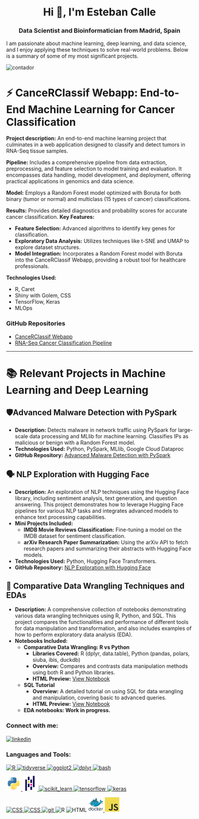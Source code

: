 <h1 align="center">Hi 👋, I'm Esteban Calle</h1>
<h3 align="center">Data Scientist and Bioinformatician from Madrid, Spain</h3>

I am passionate about machine learning, deep learning, and data science, and I enjoy applying these techniques to solve real-world problems. Below is a summary of some of my most significant projects.

<p align="left"> <img src="https://komarev.com/ghpvc/?username=technoyloquesurja&label=Profile%20views&color=0e75b6&style=flat" alt="contador" /> </p>

# ⚡ **CanceRClassif Webapp: End-to-End Machine Learning for Cancer Classification**

**Project description:** An end-to-end machine learning project that culminates in a web application designed to classify and detect tumors in RNA-Seq tissue samples.

**Pipeline:** Includes a comprehensive pipeline from data extraction, preprocessing, and feature selection to model training and evaluation. It encompasses data handling, model development, and deployment, offering practical applications in genomics and data science.

**Model:** Employs a Random Forest model optimized with Boruta for both binary (tumor or normal) and multiclass (15 types of cancer) classifications.

**Results:** Provides detailed diagnostics and probability scores for accurate cancer classification.
**Key Features:**
- **Feature Selection:** Advanced algorithms to identify key genes for classification.
- **Exploratory Data Analysis:** Utilizes techniques like t-SNE and UMAP to explore dataset structures.
- **Model Integration:** Incorporates a Random Forest model with Boruta into the CanceRClassif Webapp, providing a robust tool for healthcare professionals.

**Technologies Used:**
- R, Caret
- Shiny with Golem, CSS
- TensorFlow, Keras
- MLOps

### GitHub Repositories
- [CanceRClassif Webapp](https://github.com/estebancalle/Cancerclassif)
- [RNA-Seq Cancer Classification Pipeline](https://github.com/estebancalle/tcga_cancer_classification)



---

# 📚 **Relevant Projects in Machine Learning and Deep Learning**

## **🛡️Advanced Malware Detection with PySpark**
  - **Description:** Detects malware in network traffic using PySpark for large-scale data processing and MLlib for machine learning. Classifies IPs as malicious or benign with a Random Forest model.
  - **Technologies Used:** Python, PySpark, MLlib, Google Cloud Dataproc
  - **GitHub Repository:** [Advanced Malware Detection with PySpark](https://github.com/estebancalle/advanced-malware-detection-pyspark)

## 🗣️ **NLP Exploration with Hugging Face**
- **Description:** An exploration of NLP techniques using the Hugging Face library, including sentiment analysis, text generation, and question answering. This project demonstrates how to leverage Hugging Face pipelines for various NLP tasks and integrates advanced models to enhance text processing capabilities.
- **Mini Projects Included:**
  - **IMDB Movie Reviews Classification:** Fine-tuning a model on the IMDB dataset for sentiment classification.
  - **arXiv Research Paper Summarization:** Using the arXiv API to fetch research papers and summarizing their abstracts with Hugging Face models.
- **Technologies Used:** Python, Hugging Face Transformers.
- **GitHub Repository:** [NLP Exploration with Hugging Face](https://github.com/estebancalle/NLP-Exploration/tree/main)

## 🧹 **Comparative Data Wrangling Techniques and EDAs**
  - **Description:** A comprehensive collection of notebooks demonstrating various data wrangling techniques using R, Python, and SQL. This project compares the functionalities and performance of different tools for data manipulation and transformation, and also includes examples of how to perform exploratory data analysis (EDA). 
  - **Notebooks Included:**
    - **Comparative Data Wrangling: R vs Python**
      - **Libraries Covered:** R (dplyr, data.table), Python (pandas, polars, siuba, ibis, duckdb)
      - **Overview:** Compares and contrasts data manipulation methods using both R and Python libraries.
      - **HTML Preview:** [View Notebook](https://htmlpreview.github.io/?https://github.com/estebancalle/data-wrangling-and-eda/blob/main/Data_manipulation_libraries_Dplyr_Polars_Pandas_ibis_Siuba.html)
    - **SQL Tutorial**
      - **Overview:** A detailed tutorial on using SQL for data wrangling and manipulation, covering basic to advanced queries.
      - **HTML Preview:** [View Notebook](https://htmlpreview.github.io/?https://github.com/estebancalle/data-wrangling-and-eda/blob/main/SQL-TUTORIAL.html)
    - **EDA notebooks: Work in progress.**

<h3 align="left">Connect with me:</h3>
<p align="left">
<a href="https://www.linkedin.com/in/esteban-calle-fern%C3%A1ndez/" target="blank"><img align="center" src="https://raw.githubusercontent.com/rahuldkjain/github-profile-readme-generator/master/src/images/icons/Social/linked-in-alt.svg" alt="linkedin" height="30" width="40" /></a>
</p>

<h3 align="left">Languages and Tools:</h3>
<p align="left"> 
<a href="https://posit.co/download/rstudio-desktop/" target="_blank" rel="noreferrer"> <img src="https://www.vectorlogo.zone/logos/r-project/r-project-official.svg" alt="R" width="40" height="40"/> 
<a href="https://www.tidyverse.org/" target="_blank" rel="noreferrer"> <img src="https://raw.githubusercontent.com/simple-icons/simple-icons/master/icons/tidyverse.svg" alt="tidyverse" width="40" height="40"/> </a> 
<a href="https://ggplot2.tidyverse.org/" target="_blank" rel="noreferrer"> <img src="https://ggplot2.tidyverse.org/logo.png" alt="ggplot2" width="40" height="40"/> </a> 
<a href="https://dplyr.tidyverse.org/" target="_blank" rel="noreferrer"> <img src="https://dplyr.tidyverse.org/logo.png" alt="dplyr" width="40" height="40"/> </a> 
<a href="https://shiny.posit.co/" target="_blank" rel="noreferrer"> <img src="https://shiny.posit.co/images/shiny-solo.png" alt="bash" width="40" height="40"/> </a> 


<a href="https://www.python.org" target="_blank" rel="noreferrer"> <img src="https://raw.githubusercontent.com/devicons/devicon/master/icons/python/python-original.svg" alt="python" width="40" height="40"/> </a> 
<a href="https://pandas.pydata.org/" target="_blank" rel="noreferrer"> <img src="https://raw.githubusercontent.com/devicons/devicon/2ae2a900d2f041da66e950e4d48052658d850630/icons/pandas/pandas-original.svg" alt="pandas" width="40" height="40"/> </a> 
<a href="https://scikit-learn.org/" target="_blank" rel="noreferrer"> <img src="https://upload.wikimedia.org/wikipedia/commons/0/05/Scikit_learn_logo_small.svg" alt="scikit_learn" width="40" height="40"/> </a>
<a href="https://www.tensorflow.org" target="_blank" rel="noreferrer"> <img src="https://www.vectorlogo.zone/logos/tensorflow/tensorflow-icon.svg" alt="tensorflow" width="40" height="40"/> </a> 
<a href="https://keras.io/" target="_blank" rel="noreferrer"> <img src="https://upload.wikimedia.org/wikipedia/commons/a/ae/Keras_logo.svg" alt="keras" width="40" height="40"/> </a> 

</p>

<a href="https://www.gnu.org/software/bash/" target="_blank" rel="noreferrer"> <img src="https://db.cs.uni-tuebingen.de/teaching/ws2223/sql-is-a-programming-language/logo.svg" alt="CSS" width="40" height="40"/> 
<a href="https://www.gnu.org/software/bash/" target="_blank" rel="noreferrer"> <img src="https://upload.wikimedia.org/wikipedia/commons/4/4b/Bash_Logo_Colored.svg" alt="CSS" width="40" height="40"/> 
<a href="https://git-scm.com/" target="_blank" rel="noreferrer"> <img src="https://www.vectorlogo.zone/logos/git-scm/git-scm-icon.svg" alt="git" width="40" height="40"/> </a>
<a  target="_blank" rel="noreferrer"> <img src="https://www.vectorlogo.zone/logos/w3_css/w3_css-official.svg" alt="R" width="40" height="40"/> 
<a target="_blank" rel="noreferrer"> <img src="https://www.vectorlogo.zone/logos/w3_html5/w3_html5-icon.svg" alt="HTML" width="40" height="40"/> 
</a> <a href="https://www.docker.com/" target="_blank" rel="noreferrer"> <img src="https://raw.githubusercontent.com/devicons/devicon/master/icons/docker/docker-original-wordmark.svg" alt="docker" width="40" height="40"/> </a> 
 <a href="https://developer.mozilla.org/en-US/docs/Web/JavaScript" target="_blank" rel="noreferrer"> <img src="https://raw.githubusercontent.com/devicons/devicon/master/icons/javascript/javascript-original.svg" alt="javascript" width="40" height="40"/> </a> 


